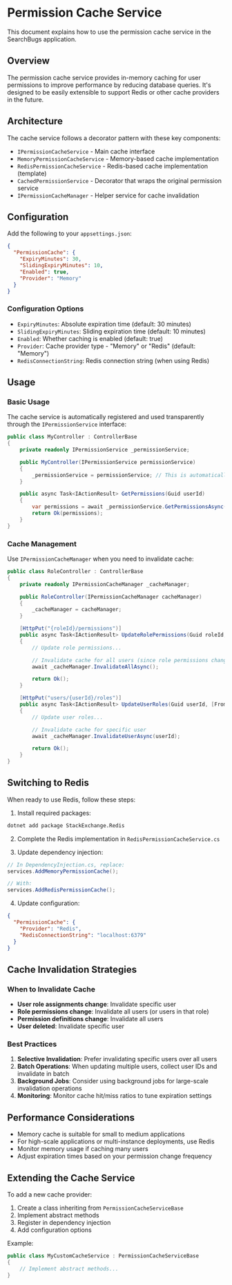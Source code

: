 # Permission Cache Service

This document explains how to use the permission cache service in the SearchBugs application.

## Overview

The permission cache service provides in-memory caching for user permissions to improve performance by reducing database queries. It's designed to be easily extensible to support Redis or other cache providers in the future.

## Architecture

The cache service follows a decorator pattern with these key components:

- `IPermissionCacheService` - Main cache interface
- `MemoryPermissionCacheService` - Memory-based cache implementation
- `RedisPermissionCacheService` - Redis-based cache implementation (template)
- `CachedPermissionService` - Decorator that wraps the original permission service
- `IPermissionCacheManager` - Helper service for cache invalidation

## Configuration

Add the following to your `appsettings.json`:

```json
{
  "PermissionCache": {
    "ExpiryMinutes": 30,
    "SlidingExpiryMinutes": 10,
    "Enabled": true,
    "Provider": "Memory"
  }
}
```

### Configuration Options

- `ExpiryMinutes`: Absolute expiration time (default: 30 minutes)
- `SlidingExpiryMinutes`: Sliding expiration time (default: 10 minutes)
- `Enabled`: Whether caching is enabled (default: true)
- `Provider`: Cache provider type - "Memory" or "Redis" (default: "Memory")
- `RedisConnectionString`: Redis connection string (when using Redis)

## Usage

### Basic Usage

The cache service is automatically registered and used transparently through the `IPermissionService` interface:

```csharp
public class MyController : ControllerBase
{
    private readonly IPermissionService _permissionService;

    public MyController(IPermissionService permissionService)
    {
        _permissionService = permissionService; // This is automatically cached
    }

    public async Task<IActionResult> GetPermissions(Guid userId)
    {
        var permissions = await _permissionService.GetPermissionsAsync(userId);
        return Ok(permissions);
    }
}
```

### Cache Management

Use `IPermissionCacheManager` when you need to invalidate cache:

```csharp
public class RoleController : ControllerBase
{
    private readonly IPermissionCacheManager _cacheManager;

    public RoleController(IPermissionCacheManager cacheManager)
    {
        _cacheManager = cacheManager;
    }

    [HttpPut("{roleId}/permissions")]
    public async Task<IActionResult> UpdateRolePermissions(Guid roleId, [FromBody] UpdatePermissionsRequest request)
    {
        // Update role permissions...

        // Invalidate cache for all users (since role permissions changed)
        await _cacheManager.InvalidateAllAsync();

        return Ok();
    }

    [HttpPut("users/{userId}/roles")]
    public async Task<IActionResult> UpdateUserRoles(Guid userId, [FromBody] UpdateRolesRequest request)
    {
        // Update user roles...

        // Invalidate cache for specific user
        await _cacheManager.InvalidateUserAsync(userId);

        return Ok();
    }
}
```

## Switching to Redis

When ready to use Redis, follow these steps:

1. Install required packages:

```bash
dotnet add package StackExchange.Redis
```

2. Complete the Redis implementation in `RedisPermissionCacheService.cs`

3. Update dependency injection:

```csharp
// In DependencyInjection.cs, replace:
services.AddMemoryPermissionCache();

// With:
services.AddRedisPermissionCache();
```

4. Update configuration:

```json
{
  "PermissionCache": {
    "Provider": "Redis",
    "RedisConnectionString": "localhost:6379"
  }
}
```

## Cache Invalidation Strategies

### When to Invalidate Cache

- **User role assignments change**: Invalidate specific user
- **Role permissions change**: Invalidate all users (or users in that role)
- **Permission definitions change**: Invalidate all users
- **User deleted**: Invalidate specific user

### Best Practices

1. **Selective Invalidation**: Prefer invalidating specific users over all users
2. **Batch Operations**: When updating multiple users, collect user IDs and invalidate in batch
3. **Background Jobs**: Consider using background jobs for large-scale invalidation operations
4. **Monitoring**: Monitor cache hit/miss ratios to tune expiration settings

## Performance Considerations

- Memory cache is suitable for small to medium applications
- For high-scale applications or multi-instance deployments, use Redis
- Monitor memory usage if caching many users
- Adjust expiration times based on your permission change frequency

## Extending the Cache Service

To add a new cache provider:

1. Create a class inheriting from `PermissionCacheServiceBase`
2. Implement abstract methods
3. Register in dependency injection
4. Add configuration options

Example:

```csharp
public class MyCustomCacheService : PermissionCacheServiceBase
{
    // Implement abstract methods...
}
```
